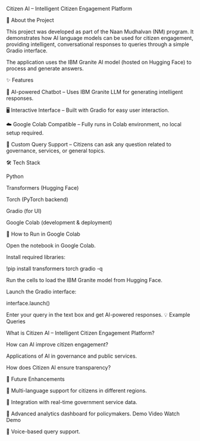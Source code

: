 Citizen AI – Intelligent Citizen Engagement Platform

📌 About the Project

This project was developed as part of the Naan Mudhalvan (NM) program. It demonstrates how AI language models can be used for citizen engagement, providing intelligent, conversational responses to queries through a simple Gradio interface.

The application uses the IBM Granite AI model (hosted on Hugging Face) to process and generate answers.

✨ Features

🤖 AI-powered Chatbot – Uses IBM Granite LLM for generating intelligent responses.

🖥️ Interactive Interface – Built with Gradio for easy user interaction.

☁️ Google Colab Compatible – Fully runs in Colab environment, no local setup required.

📑 Custom Query Support – Citizens can ask any question related to governance, services, or general topics.

🛠️ Tech Stack

Python

Transformers (Hugging Face)

Torch (PyTorch backend)

Gradio (for UI)

Google Colab (development & deployment)

🚀 How to Run in Google Colab

Open the notebook in Google Colab.

Install required libraries:

!pip install transformers torch gradio -q

Run the cells to load the IBM Granite model from Hugging Face.

Launch the Gradio interface:

interface.launch()

Enter your query in the text box and get AI-powered responses.
💡 Example Queries

What is Citizen AI – Intelligent Citizen Engagement Platform?

How can AI improve citizen engagement?

Applications of AI in governance and public services.

How does Citizen AI ensure transparency?

📌 Future Enhancements
 


🔹 Multi-language support for citizens in different regions.

🔹 Integration with real-time government service data.

🔹 Advanced analytics dashboard for policymakers.
Demo Video
Watch Demo


🔹 Voice-based query support.

